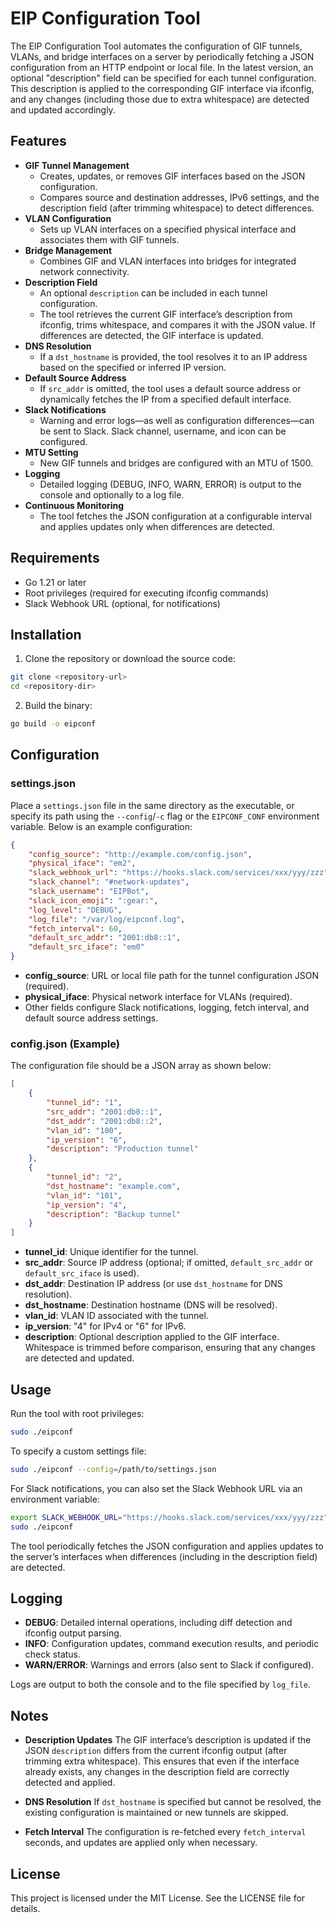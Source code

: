 # EIP Configuration Tool

The EIP Configuration Tool automates the configuration of GIF tunnels, VLANs, and bridge interfaces on a server by periodically fetching a JSON configuration from an HTTP endpoint or local file. In the latest version, an optional "description" field can be specified for each tunnel configuration. This description is applied to the corresponding GIF interface via ifconfig, and any changes (including those due to extra whitespace) are detected and updated accordingly.

## Features

- **GIF Tunnel Management**
  - Creates, updates, or removes GIF interfaces based on the JSON configuration.
  - Compares source and destination addresses, IPv6 settings, and the description field (after trimming whitespace) to detect differences.
- **VLAN Configuration**
  - Sets up VLAN interfaces on a specified physical interface and associates them with GIF tunnels.
- **Bridge Management**
  - Combines GIF and VLAN interfaces into bridges for integrated network connectivity.
- **Description Field**
  - An optional `description` can be included in each tunnel configuration.
  - The tool retrieves the current GIF interface’s description from ifconfig, trims whitespace, and compares it with the JSON value. If differences are detected, the GIF interface is updated.
- **DNS Resolution**
  - If a `dst_hostname` is provided, the tool resolves it to an IP address based on the specified or inferred IP version.
- **Default Source Address**
  - If `src_addr` is omitted, the tool uses a default source address or dynamically fetches the IP from a specified default interface.
- **Slack Notifications**
  - Warning and error logs—as well as configuration differences—can be sent to Slack. Slack channel, username, and icon can be configured.
- **MTU Setting**
  - New GIF tunnels and bridges are configured with an MTU of 1500.
- **Logging**
  - Detailed logging (DEBUG, INFO, WARN, ERROR) is output to the console and optionally to a log file.
- **Continuous Monitoring**
  - The tool fetches the JSON configuration at a configurable interval and applies updates only when differences are detected.

## Requirements

- Go 1.21 or later
- Root privileges (required for executing ifconfig commands)
- Slack Webhook URL (optional, for notifications)

## Installation

1. Clone the repository or download the source code:

``` bash
git clone <repository-url>
cd <repository-dir>
```

2. Build the binary:

``` bash
go build -o eipconf
```

## Configuration

### settings.json

Place a `settings.json` file in the same directory as the executable, or specify its path using the `--config`/`-c` flag or the `EIPCONF_CONF` environment variable. Below is an example configuration:

``` json
{
    "config_source": "http://example.com/config.json",
    "physical_iface": "em2",
    "slack_webhook_url": "https://hooks.slack.com/services/xxx/yyy/zzz",
    "slack_channel": "#network-updates",
    "slack_username": "EIPBot",
    "slack_icon_emoji": ":gear:",
    "log_level": "DEBUG",
    "log_file": "/var/log/eipconf.log",
    "fetch_interval": 60,
    "default_src_addr": "2001:db8::1",
    "default_src_iface": "em0"
}
```

- **config_source**: URL or local file path for the tunnel configuration JSON (required).
- **physical_iface**: Physical network interface for VLANs (required).
- Other fields configure Slack notifications, logging, fetch interval, and default source address settings.

### config.json (Example)

The configuration file should be a JSON array as shown below:

``` json
[
    {
        "tunnel_id": "1",
        "src_addr": "2001:db8::1",
        "dst_addr": "2001:db8::2",
        "vlan_id": "100",
        "ip_version": "6",
        "description": "Production tunnel"
    },
    {
        "tunnel_id": "2",
        "dst_hostname": "example.com",
        "vlan_id": "101",
        "ip_version": "4",
        "description": "Backup tunnel"
    }
]
```

- **tunnel_id**: Unique identifier for the tunnel.
- **src_addr**: Source IP address (optional; if omitted, `default_src_addr` or `default_src_iface` is used).
- **dst_addr**: Destination IP address (or use `dst_hostname` for DNS resolution).
- **dst_hostname**: Destination hostname (DNS will be resolved).
- **vlan_id**: VLAN ID associated with the tunnel.
- **ip_version**: "4" for IPv4 or "6" for IPv6.
- **description**: Optional description applied to the GIF interface. Whitespace is trimmed before comparison, ensuring that any changes are detected and updated.

## Usage

Run the tool with root privileges:

```bash
sudo ./eipconf
```

To specify a custom settings file:

``` bash
sudo ./eipconf --config=/path/to/settings.json
```

For Slack notifications, you can also set the Slack Webhook URL via an environment variable:

``` bash
export SLACK_WEBHOOK_URL="https://hooks.slack.com/services/xxx/yyy/zzz"
sudo ./eipconf
```

The tool periodically fetches the JSON configuration and applies updates to the server’s interfaces when differences (including in the description field) are detected.

## Logging

- **DEBUG**: Detailed internal operations, including diff detection and ifconfig output parsing.
- **INFO**: Configuration updates, command execution results, and periodic check status.
- **WARN/ERROR**: Warnings and errors (also sent to Slack if configured).

Logs are output to both the console and to the file specified by `log_file`.

## Notes

- **Description Updates**
  The GIF interface’s description is updated if the JSON `description` differs from the current ifconfig output (after trimming extra whitespace). This ensures that even if the interface already exists, any changes in the description field are correctly detected and applied.

- **DNS Resolution**
  If `dst_hostname` is specified but cannot be resolved, the existing configuration is maintained or new tunnels are skipped.

- **Fetch Interval**
  The configuration is re-fetched every `fetch_interval` seconds, and updates are applied only when necessary.

## License

This project is licensed under the MIT License. See the LICENSE file for details.
